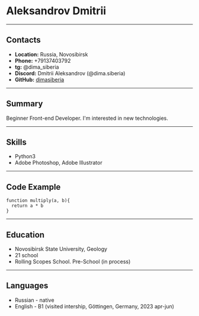 # Aleksandrov Dmitrii

--- 

## Contacts
* **Location:** Russia, Novosibirsk
* **Phone:** +79137403792
* **tg:** @dima_siberia
* **Discord:** Dmitrii Aleksandrov (@dima.siberia)
* **GitHub:** [dimasiberia](https://github.com/dimasiberia)

---

## Summary

Beginner Front-end Developer. I'm interested in new technologies.

---

## Skills

* Python3
* Adobe Photoshop, Adobe Illustrator

---

## Code Example

``` 
function multiply(a, b){
  return a * b
}
```

---

## Education

* Novosibirsk State University, Geology
* 21 school
* Rolling Scopes School. Pre-School (in process)

---

## Languages

* Russian - native
* English - B1 (visited intership, Göttingen, Germany, 2023 apr-jun)
